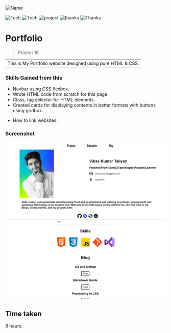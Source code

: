 ![Name](https://img.shields.io/badge/Name-Vikas%20kumar%20Taliyan-brightgreen)

![Tech](https://img.shields.io/badge/Tech-CSS-yellowgreen)
![Tech](https://img.shields.io/badge/LCO-Iwritecode-orange)
![project](https://img.shields.io/badge/project-portfolio%20page-yellow)
![thanks](https://img.shields.io/badge/Thanks-Hitesh%20Choudhary-red)
![Thanks](https://img.shields.io/badge/Thanks-Ineuron-blue)

# Portfolio

> Project 16

<table>
<tr>
<td>
  This is My Portfolio website  designed using pure HTML & CSS.
</td>
</tr>
</table>

### Skills Gained from this

- Navbar using CSS flexbox.
- Wrote HTML code from scratch for this page.
- Class, tag selector for HTML elements.
- Created cards for displaying contents in better formats with buttons using gridbox.
* How to link websites.

### Screenshot

![saas](./screenshot/vikas%20portfolio.PNG)
![saas](./screenshot/vikas%20portfolio1.PNG)

## Time taken
8 hours.
